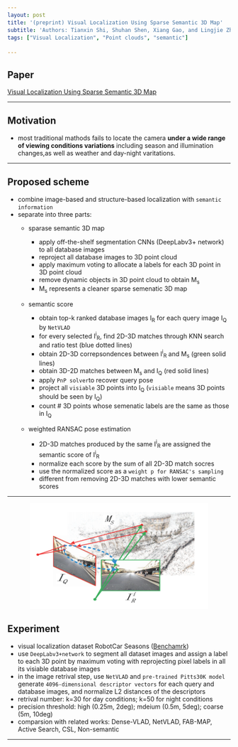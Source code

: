 ```yaml
---
layout: post
title: '(preprint) Visual Localization Using Sparse Semantic 3D Map'
subtitle: 'Authors: Tianxin Shi, Shuhan Shen, Xiang Gao, and Lingjie Zhu'
tags: ["Visual Localization", "Point clouds", "semantic"]

---
```


## Paper
<a href="https://arxiv.org/abs/1904.03803"> Visual Localization Using Sparse Semantic 3D Map</a>

---

## Motivation
- most traditional mathods fails to locate the camera **under a wide range of viewing conditions variations** including season and illumination changes,as well as weather and day-night varitations.
  
---

## Proposed scheme
- combine image-based and structure-based localization with `semantic information`
- separate into three parts:
  - sparase semantic 3D map
    - apply off-the-shelf segmentation CNNs (DeepLabv3+ network) to all database images
    - reproject all database images to 3D point cloud 
    - apply maximum voting to allocate a labels for each 3D point in 3D point cloud
    - remove dynamic objects in 3D point cloud to obtain M<sub>s</sub>
    - M<sub>s</sub> represents a cleaner sparse semenatic 3D map
  
  - semantic score
    - obtain top-k ranked database images I<sub>R</sub> for each query image I<sub>Q</sub> by `NetVLAD`
    - for every selected I<sup>i</sup><sub>R</sub>, find 2D-3D matches through KNN search and ratio test (blue dotted lines)
    - obtain 2D-3D correpsondences between I<sup>i</sup><sub>R</sub> and M<sub>s</sub> (green solid lines)
    - obtain 3D-2D matches between M<sub>s</sub> and I<sub>Q</sub> (red solid lines)
    - apply `PnP solver`to recover query pose
    - project all `visiable` 3D points into I<sub>Q</sub> (`visiable` means 3D points should be seen by I<sub>Q</sub>)
    - count # 3D points whose semenatic labels are the same as those in I<sub>Q</sub>
  
  - weighted RANSAC pose estimation
    - 2D-3D matches produced by the same I<sup>i</sup><sub>R</sub> are assigned the semantic score of I<sup>i</sup><sub>R</sub> 
    - normalize each score by the sum of all 2D-3D match socres
    - use the normalized score as a `weight p for RANSAC's sampling` 
    - different from removing 2D-3D matches with lower semantic scores
    
---

<p align="center">
<img src="../img/20190829FeatureMatching.png" width="80%" hegiht="80%"/>
</p>

## Experiment
- visual localization dataset RobotCar Seasons ([Benchamrk](http://openaccess.thecvf.com/content_cvpr_2018/html/Sattler_Benchmarking_6DOF_Outdoor_CVPR_2018_paper.html))
- use `DeepLabv3+network` to segment all dataset images and assign a label to each 3D point by maximum voting with reprojecting pixel labels in all its visiable database images
- in the image retrival step, use `NetVLAD` and `pre-trained Pitts30K model` generate `4096-dimensional descriptor vectors` for each query and database images, and normalize L2 distances of the descriptors
- retrival number: k=30 for day conditions; k=50 for night conditions
- precision threshold: high (0.25m, 2deg); mdeium (0.5m, 5deg); coarse (5m, 10deg)
- comparsion with related works: Dense-VLAD, NetVLAD, FAB-MAP, Active Search, CSL, Non-semantic

---

